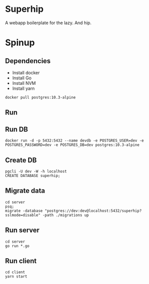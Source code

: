 # Superhip

A webapp boilerplate for the lazy. And hip.

# Spinup

## Dependencies

* Install docker
* Install Go
* Install NVM
* Install yarn

```
docker pull postgres:10.3-alpine
```

## Run

## Run DB

```
docker run -d -p 5432:5432 --name devdb -e POSTGRES_USER=dev -e POSTGRES_PASSWORD=dev -e POSTGRES_DB=dev postgres:10.3-alpine
```

## Create DB

```
pgcli -U dev -W -h localhost
CREATE DATABASE superhip;
```

## Migrate data

```
cd server
psq;
migrate -database "postgres://dev:dev@localhost:5432/superhip?sslmode=disable" -path ./migrations up
```

## Run server

```
cd server
go run *.go
```

## Run client

```
cd client
yarn start
```
